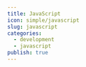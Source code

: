 ```yaml
---
title: JavaScript
icon: simple/javascript
slug: javascript
categories:
  - development
  - javascript
publish: true
---
```

